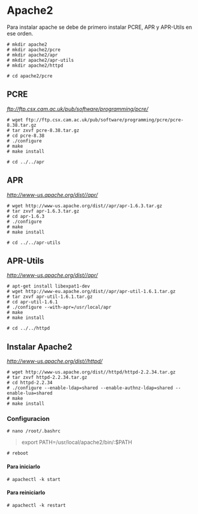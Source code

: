 # Apache2

Para instalar apache se debe de primero instalar PCRE, APR y APR-Utils en ese orden.
```
# mkdir apache2
# mkdir apache2/pcre
# mkdir apache2/apr
# mkdir apache2/apr-utils
# mkdir apache2/httpd
```

`# cd apache2/pcre`


## PCRE

*ftp://ftp.csx.cam.ac.uk/pub/software/programming/pcre/*
```
# wget ftp://ftp.csx.cam.ac.uk/pub/software/programming/pcre/pcre-8.38.tar.gz
# tar zxvf pcre-8.38.tar.gz
# cd pcre-8.38
# ./configure
# make
# make install
```

`# cd ../../apr`


## APR

*http://www-us.apache.org/dist//apr/*
```
# wget http://www-us.apache.org/dist//apr/apr-1.6.3.tar.gz
# tar zxvf apr-1.6.3.tar.gz
# cd apr-1.6.3
# ./configure
# make
# make install
```

`# cd ../../apr-utils`


## APR-Utils

*http://www-us.apache.org/dist//apr/*
```
# apt-get install libexpat1-dev
# wget http://www-eu.apache.org/dist//apr/apr-util-1.6.1.tar.gz
# tar zxvf apr-util-1.6.1.tar.gz
# cd apr-util-1.6.1
# ./configure --with-apr=/usr/local/apr
# make
# make install
```

`# cd ../../httpd`


## Instalar Apache2

*http://www-us.apache.org/dist//httpd/*
```
# wget http://www-us.apache.org/dist//httpd/httpd-2.2.34.tar.gz
# tar zxvf httpd-2.2.34.tar.gz
# cd httpd-2.2.34
# ./configure --enable-ldap=shared --enable-authnz-ldap=shared --enable-lua=shared
# make
# make install
```


### Configuracion

`# nano /root/.bashrc`

> export PATH=/usr/local/apache2/bin/:$PATH

`# reboot`

#### Para iniciarlo

`# apachectl -k start`

#### Para reiniciarlo

`# apachectl -k restart`
